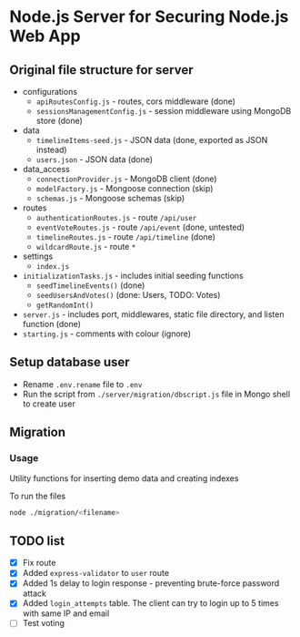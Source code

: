 # Node.js Server for Securing Node.js Web App

## Original file structure for server

- configurations
  - `apiRoutesConfig.js` - routes, cors middleware (done)
  - `sessionsManagementConfig.js` - session middleware using MongoDB store (done)
- data
  - `timelineItems-seed.js` - JSON data (done, exported as JSON instead)
  - `users.json` - JSON data (done)
- data_access
  - `connectionProvider.js` - MongoDB client (done)
  - `modelFactory.js` - Mongoose connection (skip)
  - `schemas.js` - Mongoose schemas (skip)
- routes
  - `authenticationRoutes.js` - route `/api/user`
  - `eventVoteRoutes.js` - route `/api/event` (done, untested)
  - `timelineRoutes.js` - route `/api/timeline` (done)
  - `wildcardRoute.js` - route `*`
- settings
  - `index.js`
- `initializationTasks.js` - includes initial seeding functions
  - `seedTimelineEvents()` (done)
  - `seedUsersAndVotes()` (done: Users, TODO: Votes)
  - `getRandomInt()`
- `server.js` - includes port, middlewares, static file directory, and listen function (done)
- `starting.js` - comments with colour (ignore)

## Setup database user

- Rename `.env.rename` file to `.env`
- Run the script from `./server/migration/dbscript.js` file in Mongo shell to create user

## Migration

### Usage

Utility functions for inserting demo data and creating indexes

To run the files

```bash
node ./migration/<filename>
```

## TODO list

- [x] Fix route
- [x] Added `express-validator` to `user` route
- [x] Added 1s delay to login response - preventing brute-force password attack
- [x] Added `login_attempts` table. The client can try to login up to 5 times with same IP and email
- [ ] Test voting
